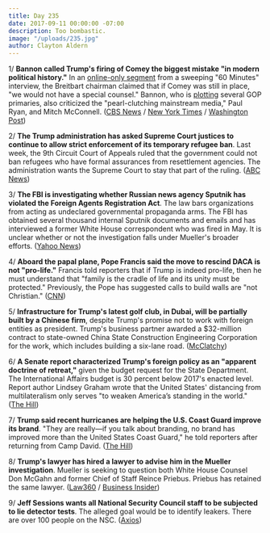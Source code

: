 ```yaml
---
title: Day 235
date: 2017-09-11 00:00:00 -07:00
description: Too bombastic.
image: "/uploads/235.jpg"
author: Clayton Aldern
---
```


1/ **Bannon called Trump's firing of Comey the biggest mistake "in modern political history."** In an [online-only segment](https://www.cbsnews.com/news/steve-bannon-more-from-60-minutes/) from a sweeping "60 Minutes" interview, the Breitbart chairman claimed that if Comey was still in place, "we would not have a special counsel." Bannon, who is [plotting](http://www.politico.com/story/2017/09/10/bannon-gop-primaries-mcconnell-trump-242522) several GOP primaries, also criticized the "pearl-clutching mainstream media," Paul Ryan, and Mitch McConnell. ([CBS News](https://www.cbsnews.com/news/steve-bannon-more-from-60-minutes/) / [New York Times](https://www.nytimes.com/2017/09/10/us/politics/steve-bannon-60-minutes-interview.html) / [Washington Post](https://www.washingtonpost.com/news/morning-mix/wp/2017/09/11/bannon-trump-firing-of-comey-was-the-biggest-mistake-in-modern-political-history/?utm_term=.6d9fd1113c05))

2/ **The Trump administration has asked Supreme Court justices to continue to allow strict enforcement of its temporary refugee ban**. Last week, the 9th Circuit Court of Appeals ruled that the government could not ban refugees who have formal assurances from resettlement agencies. The administration wants the Supreme Court to stay that part of the ruling. ([ABC News](http://abcnews.go.com/Politics/wireStory/trump-administration-appeals-supreme-court-refugee-ban-49768994))

3/ **The FBI is investigating whether Russian news agency Sputnik has violated the Foreign Agents Registration Act**. The law bars organizations from acting as undeclared governmental propaganda arms. The FBI has obtained several thousand internal Sputnik documents and emails and has interviewed a former White House correspondent who was fired in May. It is unclear whether or not the investigation falls under Mueller's broader efforts. ([Yahoo News](https://www.yahoo.com/amphtml/news/sputnik-russian-news-agency-investigation-fbi-090024231.html))

4/ **Aboard the papal plane, Pope Francis said the move to rescind DACA is not "pro-life."** Francis told reporters that if Trump is indeed pro-life, then he must understand that "family is the cradle of life and its unity must be protected." Previously, the Pope has suggested calls to build walls are "not Christian." ([CNN](http://www.cnn.com/2017/09/11/politics/pope-daca-trump/index.html))

5/ **Infrastructure for Trump's latest golf club, in Dubai, will be partially built by a Chinese firm**, despite Trump's promise not to work with foreign entities as president. Trump's business partner awarded a $32-million contract to state-owned China State Construction Engineering Corporation for the work, which includes building a six-lane road. ([McClatchy](http://www.mcclatchydc.com/news/politics-government/white-house/article172443417.html))

6/ **A Senate report characterized Trump's foreign policy as an "apparent doctrine of retreat,"** given the budget request for the State Department. The International Affairs budget is 30 percent below 2017's enacted level. Report author Lindsey Graham wrote that the United States' distancing from multilateralism only serves "to weaken America’s standing in the world." ([The Hill](http://thehill.com/policy/defense/350055-senate-report-slams-trump-foreign-policy-as-apparent-doctrine-of-retreat))

7/ **Trump said recent hurricanes are helping the U.S. Coast Guard improve its brand**. "They are really—if you talk about branding, no brand has improved more than the United States Coast Guard," he told reporters after returning from Camp David. ([The Hill](http://thehill.com/homenews/administration/350013-trump-hurricanes-are-helping-the-coast-guard-improve-its-brand))

8/ **Trump's lawyer has hired a lawyer to advise him in the Mueller investigation**. Mueller is seeking to question both White House Counsel Don McGahn and former Chief of Staff Reince Priebus. Priebus has retained the same lawyer. ([Law360](https://www.law360.com/articles/937051/exclusive-priebus-mcgahn-hire-quinn-emanuel-in-mueller-probe) / [Business Insider](http://www.businessinsider.com/priebus-mcgahn-lawyer-mueller-trump-investigation-2017-9))

9/ **Jeff Sessions wants all National Security Council staff to be subjected to lie detector tests**. The alleged goal would be to identify leakers. There are over 100 people on the NSC. ([Axios](https://www.axios.com/scoop-jeff-sessions-lie-detector-idea-2483756611.html))
